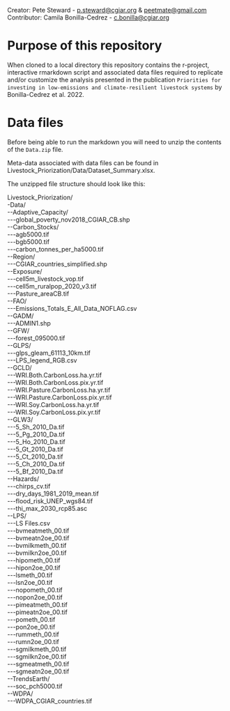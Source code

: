 Creator: Pete Steward - p.steward@cgiar.org & peetmate@gmail.com  
Contributor: Camila Bonilla-Cedrez - c.bonilla@cgiar.org

# Purpose of this repository
When cloned to a local directory this repository contains the r-project, interactive rmarkdown script and associated data files required to replicate and/or customize the analysis presented
in the publication `Priorities for investing in low-emissions and climate-resilient livestock systems` by Bonilla-Cedrez et al. 2022.

# Data files
Before being able to run the markdown you will need to unzip the contents of the `Data.zip` file. 

Meta-data associated with data files can be found in Livestock_Priorization/Data/Dataset_Summary.xlsx.

The unzipped file structure should look like this:

Livestock_Priorization/  
-Data/  
--Adaptive_Capacity/  
---global_poverty_nov2018_CGIAR_CB.shp  
--Carbon_Stocks/  
---agb5000.tif  
---bgb5000.tif  
---carbon_tonnes_per_ha5000.tif  
--Region/  
---CGIAR_countries_simplified.shp  
--Exposure/  
---cell5m_livestock_vop.tif  
---cell5m_ruralpop_2020_v3.tif  
---Pasture_areaCB.tif  
--FAO/  
---Emissions_Totals_E_All_Data_NOFLAG.csv  
--GADM/  
---ADMIN1.shp  
--GFW/  
---forest_095000.tif  
--GLPS/  
---glps_gleam_61113_10km.tif  
---LPS_legend_RGB.csv  
--GCLD/  
---WRI.Both.CarbonLoss.ha.yr.tif  
---WRI.Both.CarbonLoss.pix.yr.tif  
---WRI.Pasture.CarbonLoss.ha.yr.tif  
---WRI.Pasture.CarbonLoss.pix.yr.tif  
---WRI.Soy.CarbonLoss.ha.yr.tif  
---WRI.Soy.CarbonLoss.pix.yr.tif  
--GLW3/  
---5_Sh_2010_Da.tif  
---5_Pg_2010_Da.tif  
---5_Ho_2010_Da.tif  
---5_Gt_2010_Da.tif  
---5_Ct_2010_Da.tif  
---5_Ch_2010_Da.tif  
---5_Bf_2010_Da.tif  
--Hazards/  
---chirps_cv.tif  
---dry_days_1981_2019_mean.tif  
---flood_risk_UNEP_wgs84.tif  
---thi_max_2030_rcp85.asc  
--LPS/  
---LS Files.csv  
---bvmeatmeth_00.tif  
---bvmeatn2oe_00.tif  
---bvmilkmeth_00.tif  
---bvmilkn2oe_00.tif  
---hipometh_00.tif  
---hipon2oe_00.tif  
---lsmeth_00.tif  
---lsn2oe_00.tif  
---nopometh_00.tif  
---nopon2oe_00.tif  
---pimeatmeth_00.tif  
---pimeatn2oe_00.tif  
---pometh_00.tif  
---pon2oe_00.tif  
---rummeth_00.tif	  
---rumn2oe_00.tif  
---sgmilkmeth_00.tif  
---sgmilkn2oe_00.tif  
---sgmeatmeth_00.tif  
---sgmeatn2oe_00.tif  
--TrendsEarth/  
---soc_pch5000.tif  
--WDPA/  
---WDPA_CGIAR_countries.tif  

